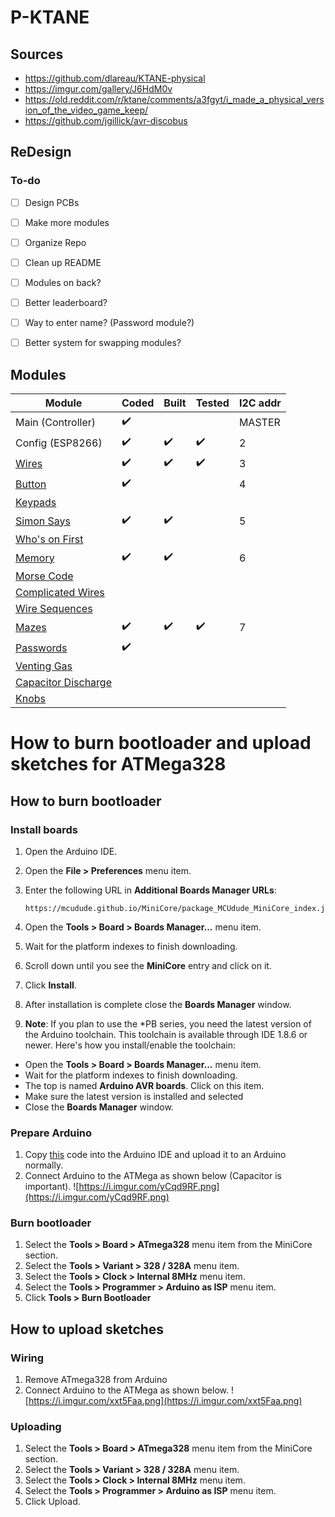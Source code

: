 # P-KTANE
## Sources
* https://github.com/dlareau/KTANE-physical
* https://imgur.com/gallery/J6HdM0v
* https://old.reddit.com/r/ktane/comments/a3fgyt/i_made_a_physical_version_of_the_video_game_keep/
* https://github.com/jgillick/avr-discobus


## ReDesign
### To-do
- [ ] Design PCBs
- [ ] Make more modules
- [ ] Organize Repo
- [ ] Clean up README
- [ ] Modules on back?
- [ ] Better leaderboard?
- [ ] Way to enter name? (Password module?)
- [ ] Better system for swapping modules?


## Modules
| Module                                                 | Coded | Built | Tested | I2C addr |
|--------------------------------------------------------|-------|-------|--------|----------|
| Main (Controller)                                      | ✔️     |       |        | MASTER        |
| Config (ESP8266)                                       | ✔️     | ✔️     | ✔️      | 2        |
| [Wires](https://i.imgur.com/xLXpCYH.png)               | ✔️     | ✔️     | ✔️      | 3        |
| [Button](https://i.imgur.com/Leew7du.png)              | ✔️     |       |        | 4        |
| [Keypads](https://i.imgur.com/Zy6ScEo.png)             |       |       |        |          |
| [Simon Says](https://i.imgur.com/uX7BzED.png)          | ✔️     | ✔️     |        | 5        |
| [Who's on First](https://i.imgur.com/YisE1go.png)      |       |       |        |          |
| [Memory](https://i.imgur.com/bvGt5gz.png)              | ✔️     | ✔️     |        | 6        |
| [Morse Code](https://i.imgur.com/V4XAdVZ.png)          |       |       |        |          |
| [Complicated Wires](https://i.imgur.com/jJb2Kp9.png)   |       |       |        |          |
| [Wire Sequences](https://i.imgur.com/1drzKTO.png)      |       |       |        |          |
| [Mazes](https://i.imgur.com/xXMdvLr.png)               | ✔️     | ✔️     | ✔️      | 7        |
| [Passwords](https://i.imgur.com/us0XRBs.png)           | ✔️     |       |        |          |
| [Venting Gas](https://i.imgur.com/f2eua3p.png)         |       |       |        |          |
| [Capacitor Discharge](https://i.imgur.com/Q0VJkoo.png) |       |       |        |          |
| [Knobs](https://i.imgur.com/hlpkEUD.png)               |       |       |        |          |

# How to burn bootloader and upload sketches for ATMega328
## How to burn bootloader
### Install boards
1. Open the Arduino IDE.
1. Open the **File > Preferences** menu item.
1. Enter the following URL in **Additional Boards Manager URLs**:

    ```
    https://mcudude.github.io/MiniCore/package_MCUdude_MiniCore_index.json
    ``` 

1. Open the **Tools > Board > Boards Manager...** menu item.
1. Wait for the platform indexes to finish downloading.
1. Scroll down until you see the **MiniCore** entry and click on it.
1. Click **Install**.
1. After installation is complete close the **Boards Manager** window.
1. **Note**: If you plan to use the *PB series, you need the latest version of the Arduino toolchain. This toolchain is available through IDE 1.8.6 or newer. Here's how you install/enable the toolchain:
  -  Open the **Tools > Board > Boards Manager...** menu item.
  -  Wait for the platform indexes to finish downloading.
  -  The top is named **Arduino AVR boards**. Click on this item.
  -  Make sure the latest version is installed and selected
  -  Close the **Boards Manager** window.

### Prepare Arduino
1. Copy [this](https://raw.githubusercontent.com/adafruit/ArduinoISP/master/ArduinoISP.ino) code into the Arduino IDE and upload it to an Arduino normally.
1. Connect Arduino to the ATMega as shown below (Capacitor is important).
![https://i.imgur.com/yCqd9RF.png](https://i.imgur.com/yCqd9RF.png)

### Burn bootloader
1. Select the **Tools > Board > ATmega328** menu item from the MiniCore section.
1. Select the **Tools > Variant > 328 / 328A** menu item.
1. Select the **Tools > Clock > Internal 8MHz** menu item.
1. Select the **Tools > Programmer > Arduino as ISP** menu item.
1. Click **Tools > Burn Bootloader**

## How to upload sketches
### Wiring
1. Remove ATmega328 from Arduino
1. Connect Arduino to the ATMega as shown below.
![https://i.imgur.com/xxt5Faa.png](https://i.imgur.com/xxt5Faa.png)

### Uploading
1. Select the **Tools > Board > ATmega328** menu item from the MiniCore section.
1. Select the **Tools > Variant > 328 / 328A** menu item.
1. Select the **Tools > Clock > Internal 8MHz** menu item.
1. Select the **Tools > Programmer > Arduino as ISP** menu item.
1. Click Upload.